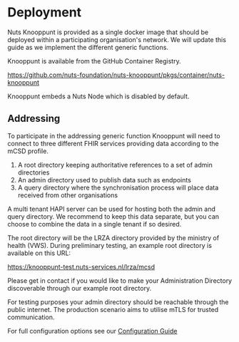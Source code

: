 # Deployment

Nuts Knooppunt is provided as a single docker image that should be deployed within a participating organisation's
network. We will update this guide as we implement the different generic functions.

Knooppunt is available from the GitHub Container Registry.

https://github.com/nuts-foundation/nuts-knooppunt/pkgs/container/nuts-knooppunt

Knooppunt embeds a Nuts Node which is disabled by default.

## Addressing

To participate in the addressing generic function Knooppunt will need to connect to three different FHIR services
providing data according to the mCSD profile.

1. A root directory keeping authoritative references to a set of admin directories
2. An admin directory used to publish data such as endpoints
3. A query directory where the synchronisation process will place data received from other organisations

A multi tenant HAPI server can be used for hosting both the admin and query directory. We recommend to keep this data
separate, but you can choose to combine the data in a single tenant if so desired.

The root directory will be the LRZA directory provided by the ministry of health (VWS). During preliminary testing, an example root directory is available on this URL:

https://knooppunt-test.nuts-services.nl/lrza/mcsd

Please get in contact if you would like to make your Administration Directory discoverable through our example
root directory.

For testing purposes your admin directory should be reachable through the public internet. The production scenario aims
to utilise mTLS for trusted communication.

For full configuration options see our [Configuration Guide](./CONFIGURATION.md)
